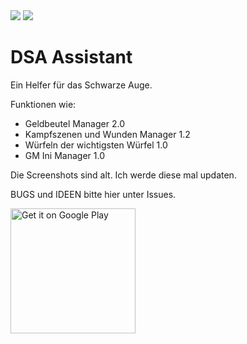 <img src="https://img.shields.io/github/release/LuigiTheHunter/DSAAssistant.svg?logo=github" />
<img src="https://img.shields.io/f-droid/v/eu.roggstar.luigithehunter.dsassistant.svg" />


# DSA Assistant

Ein Helfer für das Schwarze Auge.

Funktionen wie:
- Geldbeutel Manager 2.0
- Kampfszenen und Wunden Manager 1.2
- Würfeln der wichtigsten Würfel 1.0
- GM Ini Manager 1.0

Die Screenshots sind alt. Ich werde diese mal updaten.

BUGS und IDEEN bitte hier unter Issues.

<a href='https://play.google.com/store/apps/details?id=eu.roggstar.luigithehunter.dsaassistent&pcampaignid=MKT-Other-global-all-co-prtnr-py-PartBadge-Mar2515-1' target="_blank"><img alt='Get it on Google Play' src='https://play.google.com/intl/en_us/badges/images/generic/en_badge_web_generic.png' width=200px/></a>
